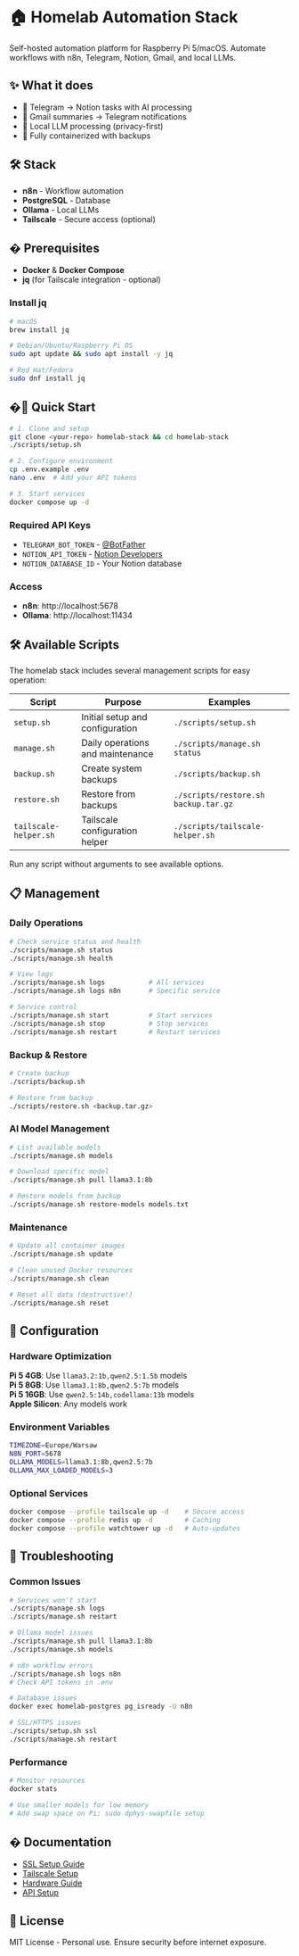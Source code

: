 # 🏠 Homelab Automation Stack

Self-hosted automation platform for Raspberry Pi 5/macOS. Automate workflows with n8n, Telegram, Notion, Gmail, and local LLMs.

## ✨ What it does

- 📱 Telegram → Notion tasks with AI processing
- 📧 Gmail summaries → Telegram notifications
- 🤖 Local LLM processing (privacy-first)
- 🔄 Fully containerized with backups

## 🛠️ Stack

- **n8n** - Workflow automation
- **PostgreSQL** - Database
- **Ollama** - Local LLMs
- **Tailscale** - Secure access (optional)

## � Prerequisites

- **Docker** & **Docker Compose**
- **jq** (for Tailscale integration - optional)

### Install jq

```bash
# macOS
brew install jq

# Debian/Ubuntu/Raspberry Pi OS
sudo apt update && sudo apt install -y jq

# Red Hat/Fedora
sudo dnf install jq
```

## �🚀 Quick Start

```bash
# 1. Clone and setup
git clone <your-repo> homelab-stack && cd homelab-stack
./scripts/setup.sh

# 2. Configure environment
cp .env.example .env
nano .env  # Add your API tokens

# 3. Start services
docker compose up -d
```

### Required API Keys

- `TELEGRAM_BOT_TOKEN` - [@BotFather](https://t.me/BotFather)
- `NOTION_API_TOKEN` - [Notion Developers](https://developers.notion.com)
- `NOTION_DATABASE_ID` - Your Notion database

### Access

- **n8n**: http://localhost:5678
- **Ollama**: http://localhost:11434

## 🛠️ Available Scripts

The homelab stack includes several management scripts for easy operation:

| Script                | Purpose                          | Examples                             |
| --------------------- | -------------------------------- | ------------------------------------ |
| `setup.sh`            | Initial setup and configuration  | `./scripts/setup.sh`                 |
| `manage.sh`           | Daily operations and maintenance | `./scripts/manage.sh status`         |
| `backup.sh`           | Create system backups            | `./scripts/backup.sh`                |
| `restore.sh`          | Restore from backups             | `./scripts/restore.sh backup.tar.gz` |
| `tailscale-helper.sh` | Tailscale configuration helper   | `./scripts/tailscale-helper.sh`      |

Run any script without arguments to see available options.

## 📋 Management

### Daily Operations

```bash
# Check service status and health
./scripts/manage.sh status
./scripts/manage.sh health

# View logs
./scripts/manage.sh logs           # All services
./scripts/manage.sh logs n8n       # Specific service

# Service control
./scripts/manage.sh start          # Start services
./scripts/manage.sh stop           # Stop services
./scripts/manage.sh restart        # Restart services
```

### Backup & Restore

```bash
# Create backup
./scripts/backup.sh

# Restore from backup
./scripts/restore.sh <backup.tar.gz>
```

### AI Model Management

```bash
# List available models
./scripts/manage.sh models

# Download specific model
./scripts/manage.sh pull llama3.1:8b

# Restore models from backup
./scripts/manage.sh restore-models models.txt
```

### Maintenance

```bash
# Update all container images
./scripts/manage.sh update

# Clean unused Docker resources
./scripts/manage.sh clean

# Reset all data (destructive!)
./scripts/manage.sh reset
```

## 🔧 Configuration

### Hardware Optimization

**Pi 5 4GB**: Use `llama3.2:1b,qwen2.5:1.5b` models  
**Pi 5 8GB**: Use `llama3.1:8b,qwen2.5:7b` models  
**Pi 5 16GB**: Use `qwen2.5:14b,codellama:13b` models  
**Apple Silicon**: Any models work

### Environment Variables

```bash
TIMEZONE=Europe/Warsaw
N8N_PORT=5678
OLLAMA_MODELS=llama3.1:8b,qwen2.5:7b
OLLAMA_MAX_LOADED_MODELS=3
```

### Optional Services

```bash
docker compose --profile tailscale up -d    # Secure access
docker compose --profile redis up -d        # Caching
docker compose --profile watchtower up -d   # Auto-updates
```

## 🚨 Troubleshooting

### Common Issues

```bash
# Services won't start
./scripts/manage.sh logs
./scripts/manage.sh restart

# Ollama model issues
./scripts/manage.sh pull llama3.1:8b
./scripts/manage.sh models

# n8n workflow errors
./scripts/manage.sh logs n8n
# Check API tokens in .env

# Database issues
docker exec homelab-postgres pg_isready -U n8n

# SSL/HTTPS issues
./scripts/setup.sh ssl
./scripts/manage.sh restart
```

### Performance

```bash
# Monitor resources
docker stats

# Use smaller models for low memory
# Add swap space on Pi: sudo dphys-swapfile setup
```

## � Documentation

- [SSL Setup Guide](docs/ssl-troubleshooting.md)
- [Tailscale Setup](docs/tailscale-ssl-setup.md)
- [Hardware Guide](docs/hardware-setup.md)
- [API Setup](docs/api-setup.md)

## 📄 License

MIT License - Personal use. Ensure security before internet exposure.
